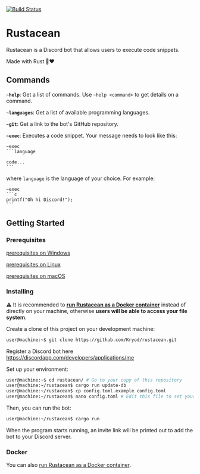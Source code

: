 [![Build Status](https://travis-ci.org/Kryod/rustacean.svg?branch=master)](https://travis-ci.org/Kryod/rustacean)

# Rustacean

Rustacean is a Discord bot that allows users to execute code snippets.

Made with Rust 🦀❤

## Commands

**`~help`**: Get a list of commands. Use `~help <command>` to get details on a command.

**`~languages`**: Get a list of available programming languages.

**`~git`**: Get a link to the bot's GitHub repository.

**`~exec`**: Executes a code snippet. Your message needs to look like this:
````
~exec
​```language

code...
​```
````
where `language` is the language of your choice.
For example:
````
~exec
​```c
printf("Oh hi Discord!");
​```
````

## Getting Started

### Prerequisites

[prerequisites on Windows](readme/windows.md)

[prerequisites on Linux](readme/linux.md)

[prerequisites on macOS](readme/macos.md)

### Installing

⚠️ It is recommended to **[run Rustacean as a Docker container](readme/docker.md)** instead of directly on your machine, otherwise **users will be able to access your file system**.

Create a clone of this project on your development machine:
```sh
user@machine:~$ git clone https://github.com/Kryod/rustacean.git
```

Register a Discord bot here https://discordapp.com/developers/applications/me

Set up your environment:
```sh
user@machine:~$ cd rustacean/ # Go to your copy of this repository
user@machine:~/rustacean$ cargo run update-db
user@machine:~/rustacean$ cp config.toml.example config.toml
user@machine:~/rustacean$ nano config.toml # Edit this file to set your Discord bot credentials
```

Then, you can run the bot:
```sh
user@machine:~/rustacean$ cargo run
```
When the program starts running, an invite link will be printed out to add the bot to your Discord server.

### Docker

You can also [run Rustacean as a Docker container](readme/docker.md).
